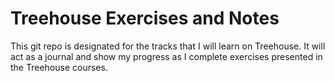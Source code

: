 # Treehouse Exercises and Notes

This git repo is designated for the tracks that I will learn on Treehouse. It will act as a journal and show my progress as I complete exercises presented in the Treehouse courses.